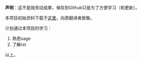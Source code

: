 **声明**：这不是我劳动成果，保存到Github只是为了方便学习（和更新）。

本项目初始资料下载于[这里](http://ai7.org/wp/html/682.html)，向原翻译者致敬。

计划通过本项目的学习：
1. 熟悉sage
2. 了解rst

以上。
